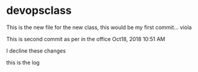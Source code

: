 # devopsclass

This is the new file for the new class, this would be my first commit... viola

This is second commit as per in the office Oct18, 2018 10:51 AM

I decline these changes

this is the log
